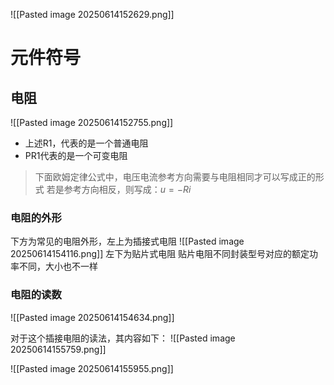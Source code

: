 
![[Pasted image 20250614152629.png]]

# 元件符号

## 电阻
![[Pasted image 20250614152755.png]]
- 上述R1，代表的是一个普通电阻
- PR1代表的是一个可变电阻
> 下面欧姆定律公式中，电压电流参考方向需要与电阻相同才可以写成正的形式
> 若是参考方向相反，则写成：$u=-Ri$

### 电阻的外形
下方为常见的电阻外形，左上为插接式电阻
![[Pasted image 20250614154116.png]]
左下为贴片式电阻
贴片电阻不同封装型号对应的额定功率不同，大小也不一样

### 电阻的读数

![[Pasted image 20250614154634.png]]

对于这个插接电阻的读法，其内容如下：
![[Pasted image 20250614155759.png]]



![[Pasted image 20250614155955.png]]